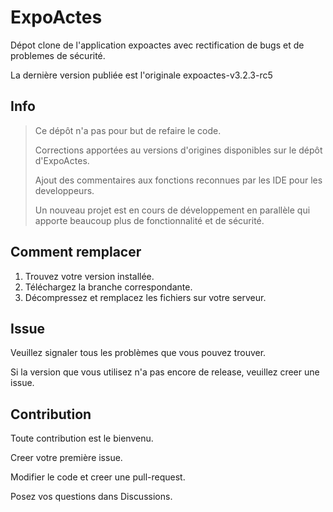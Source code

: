 # ExpoActes

Dépot clone de l'application expoactes avec rectification de bugs et de problemes de sécurité.

La dernière version publiée est l'originale expoactes-v3.2.3-rc5

## Info

>
> Ce dépôt n'a pas pour but de refaire le code.
>
> Corrections apportées au versions d'origines disponibles sur le dépôt d'ExpoActes.
>
> Ajout des commentaires aux fonctions reconnues par les IDE pour les developpeurs.
>
> Un nouveau projet est en cours de développement en parallèle qui apporte beaucoup plus de fonctionnalité et de sécurité.
>

## Comment remplacer

1. Trouvez votre version installée.
2. Téléchargez la branche correspondante.
3. Décompressez et remplacez les fichiers sur votre serveur.

## Issue

Veuillez signaler tous les problèmes que vous pouvez trouver.

Si la version que vous utilisez n'a pas encore de release, veuillez creer une issue.

## Contribution

Toute contribution est le bienvenu.

Creer votre première issue.

Modifier le code et creer une pull-request.

Posez vos questions dans Discussions.
